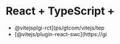 # React + TypeScript + 
- @vitejsplgi-rct](ps/gtcom/vitejs/tep
- [@vitejs/plugin-react-swc](https://gi
